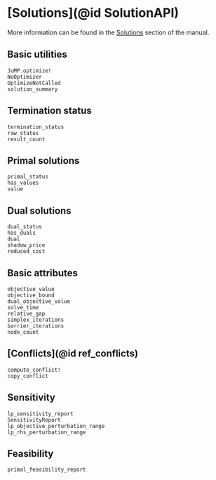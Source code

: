 # [Solutions](@id SolutionAPI)

More information can be found in the [Solutions](@ref) section of the manual.

## Basic utilities

```@docs
JuMP.optimize!
NoOptimizer
OptimizeNotCalled
solution_summary
```

## Termination status

```@docs
termination_status
raw_status
result_count
```

## Primal solutions

```@docs
primal_status
has_values
value
```

## Dual solutions

```@docs
dual_status
has_duals
dual
shadow_price
reduced_cost
```

## Basic attributes

```@docs
objective_value
objective_bound
dual_objective_value
solve_time
relative_gap
simplex_iterations
barrier_iterations
node_count
```

## [Conflicts](@id ref_conflicts)

```@docs
compute_conflict!
copy_conflict
```

## Sensitivity

```@docs
lp_sensitivity_report
SensitivityReport
lp_objective_perturbation_range
lp_rhs_perturbation_range
```

## Feasibility

```@docs
primal_feasibility_report
```
